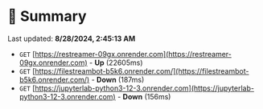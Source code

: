 # 📖 Summary
Last updated: **8/28/2024, 2:45:13 AM**

- `GET` [https://restreamer-09gx.onrender.com](https://restreamer-09gx.onrender.com) - **Up** (22605ms)
- `GET` [https://filestreambot-b5k6.onrender.com/](https://filestreambot-b5k6.onrender.com/) - **Down** (187ms)
- `GET` [https://jupyterlab-python3-12-3.onrender.com](https://jupyterlab-python3-12-3.onrender.com) - **Down** (156ms)
